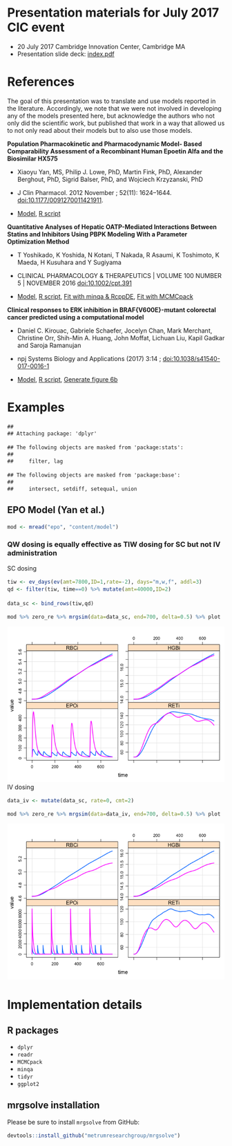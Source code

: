 Presentation materials for July 2017 CIC event
==============================================

-   20 July 2017 Cambridge Innovation Center, Cambridge MA
-   Presentation slide deck: [index.pdf](index.pdf)

References
==========

The goal of this presentation was to translate and use models reported in the literature. Accordingly, we note that we were not involved in developing any of the models presented here, but acknowledge the authors who not only did the scientific work, but published that work in a way that allowed us to not only read about their models but to also use those models.

**Population Pharmacokinetic and Pharmacodynamic Model- Based Comparability Assessment of a Recombinant Human Epoetin Alfa and the Biosimilar HX575**

-   Xiaoyu Yan, MS, Philip J. Lowe, PhD, Martin Fink, PhD, Alexander Berghout, PhD, Sigrid Balser, PhD, and Wojciech Krzyzanski, PhD

-   J Clin Pharmacol. 2012 November ; 52(11): 1624–1644. <doi:10.1177/0091270011421911>.

-   [Model](content/model/epo.cpp), [R script](content/epo.R)

**Quantitative Analyses of Hepatic OATP-Mediated Interactions Between Statins and Inhibitors Using PBPK Modeling With a Parameter Optimization Method**

-   T Yoshikado, K Yoshida, N Kotani, T Nakada, R Asaumi, K Toshimoto, K Maeda, H Kusuhara and Y Sugiyama

-   CLINICAL PHARMACOLOGY & THERAPEUTICS | VOLUME 100 NUMBER 5 | NOVEMBER 2016 <doi:10.1002/cpt.391>

-   [Model](content/model/yoshikado.cpp), [R script](content/yoshikado.R), [Fit with minqa & RcppDE](content/fit.R), [Fit with MCMCpack](content/fit_mcmc.R)

**Clinical responses to ERK inhibition in BRAF{V600E}-mutant colorectal cancer predicted using a computational model**

-   Daniel C. Kirouac, Gabriele Schaefer, Jocelyn Chan, Mark Merchant, Christine Orr, Shih-Min A. Huang, John Moffat, Lichuan Liu, Kapil Gadkar and Saroja Ramanujan

-   npj Systems Biology and Applications (2017) 3:14 ; <doi:10.1038/s41540-017-0016-1>

-   [Model](content/model/mapk.cpp), [R script](content/mapk.R), [Generate figure 6b](content/mapk_figure.R)

Examples
========

    ## 
    ## Attaching package: 'dplyr'

    ## The following objects are masked from 'package:stats':
    ## 
    ##     filter, lag

    ## The following objects are masked from 'package:base':
    ## 
    ##     intersect, setdiff, setequal, union

EPO Model (Yan et al.)
----------------------

``` r
mod <- mread("epo", "content/model")
```

### QW dosing is equally effective as TIW dosing for SC but not IV administration

SC dosing

``` r
tiw <- ev_days(ev(amt=7800,ID=1,rate=-2), days="m,w,f", addl=3)
qd <- filter(tiw, time==0) %>% mutate(amt=40000,ID=2)

data_sc <- bind_rows(tiw,qd)
```

``` r
mod %>% zero_re %>% mrgsim(data=data_sc, end=700, delta=0.5) %>% plot
```

![](content/img/README-unnamed-chunk-4-1.png) IV dosing

``` r
data_iv <- mutate(data_sc, rate=0, cmt=2)
```

``` r
mod %>% zero_re %>% mrgsim(data=data_iv, end=700, delta=0.5) %>% plot
```

![](content/img/README-unnamed-chunk-6-1.png)

Implementation details
======================

R packages
----------

-   `dplyr`
-   `readr`
-   `MCMCpack`
-   `minqa`
-   `tidyr`
-   `ggplot2`

mrgsolve installation
---------------------

Please be sure to install `mrgsolve` from GitHub:

``` r
devtools::install_github("metrumresearchgroup/mrgsolve")
```
